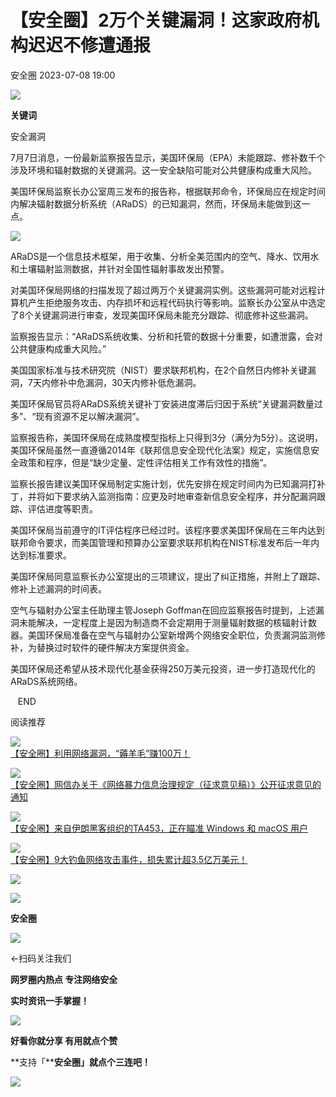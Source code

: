 #  【安全圈】2万个关键漏洞！这家政府机构迟迟不修遭通报   
 安全圈   2023-07-08 19:00  
  
![](https://mmbiz.qpic.cn/mmbiz_jpg/aBHpjnrGylgSxa9I02IBd3bgLEhwfJCeRibw3LEjMujeAhD2CvyiaVCZJVHGHODbkPx3pViaX0sAibZsDun6sicUzdQ/640?wx_fmt=jpeg "")  
  
  
**关键词**  
  
  
  
安全漏洞  
  
  
7月7日消息，一份最新监察报告显示，美国环保局（EPA）未能跟踪、修补数千个涉及环境和辐射数据的关键漏洞。这一安全缺陷可能对公共健康构成重大风险。  
  
美国环保局监察长办公室周三发布的报告称，根据联邦命令，环保局应在规定时间内解决辐射数据分析系统（ARaDS）的已知漏洞，然而，环保局未能做到这一点。  
  
![](https://mmbiz.qpic.cn/sz_mmbiz_png/aBHpjnrGyljvCE1ETDnglIP2U7EkOQEvZicVDrrCITy7lEtQ0vIf8b9Cw9ZmtB6lNImzEdVh7fP80djVDB3D0ug/640?wx_fmt=png "")  
  
ARaDS是一个信息技术框架，用于收集、分析全美范围内的空气、降水、饮用水和土壤辐射监测数据，并针对全国性辐射事故发出预警。  
  
对美国环保局网络的扫描发现了超过两万个关键漏洞实例。这些漏洞可能对远程计算机产生拒绝服务攻击、内存损坏和远程代码执行等影响。监察长办公室从中选定了8个关键漏洞进行审查，发现美国环保局未能充分跟踪、彻底修补这些漏洞。  
  
监察报告显示：“ARaDS系统收集、分析和托管的数据十分重要，如遭泄露，会对公共健康构成重大风险。”  
  
美国国家标准与技术研究院（NIST）要求联邦机构，在2个自然日内修补关键漏洞，7天内修补中危漏洞，30天内修补低危漏洞。  
  
美国环保局官员将ARaDS系统关键补丁安装进度滞后归因于系统“关键漏洞数量过多”、“现有资源不足以解决漏洞”。  
  
监察报告称，美国环保局在成熟度模型指标上只得到3分（满分为5分）。这说明，美国环保局虽然一直遵循2014年《联邦信息安全现代化法案》规定，实施信息安全政策和程序，但是“缺少定量、定性评估相关工作有效性的措施”。  
  
监察长报告建议美国环保局制定实施计划，优先安排在规定时间内为已知漏洞打补丁，并将如下要求纳入监测指南：应更及时地审查新信息安全程序，并分配漏洞跟踪、评估进度等职责。  
  
美国环保局当前遵守的IT评估程序已经过时。该程序要求美国环保局在三年内达到联邦命令要求，而美国管理和预算办公室要求联邦机构在NIST标准发布后一年内达到标准要求。  
  
美国环保局同意监察长办公室提出的三项建议，提出了纠正措施，并附上了跟踪、修补上述漏洞的时间表。  
  
空气与辐射办公室主任助理主管Joseph Goffman在回应监察报告时提到，上述漏洞未能解决，一定程度上是因为制造商不会定期用于测量辐射数据的核辐射计数器。美国环保局准备在空气与辐射办公室新增两个网络安全职位，负责漏洞监测修补，为替换过时软件的硬件解决方案提供资金。  
  
美国环保局还希望从技术现代化基金获得250万美元投资，进一步打造现代化的ARaDS系统网络。  
  
  
   END    
  
  
阅读推荐  
  
  
![](https://mmbiz.qpic.cn/sz_mmbiz_png/aBHpjnrGyljvCE1ETDnglIP2U7EkOQEv4ycj1YRcGkj5laKs8dEgb8DrzibRIdBGWAv6qNF7x4O3afuTWr5b6hw/640?wx_fmt=png "")  
[【安全圈】利用网络漏洞，“薅羊毛”赚100万！](http://mp.weixin.qq.com/s?__biz=MzIzMzE4NDU1OQ==&mid=2652038793&idx=1&sn=917ef4773c2395938f186798eb0f3035&chksm=f36fcac9c41843dfba6d0d4f2749b18855a77c359fd4cee8e345b7c4efaa01e7f7037af42b4c&scene=21#wechat_redirect)  
  
  
  
![](https://mmbiz.qpic.cn/sz_mmbiz_png/aBHpjnrGyljvCE1ETDnglIP2U7EkOQEvXoGIP4D6TbQSOddDNU5ju2OaKIoQqhFvyssGWVTLUpOoleR4n64f9g/640?wx_fmt=png "")  
[【安全圈】网信办关于《网络暴力信息治理规定（征求意见稿）》公开征求意见的通知](http://mp.weixin.qq.com/s?__biz=MzIzMzE4NDU1OQ==&mid=2652038793&idx=2&sn=e6b5898c63764e642f5912a48e304417&chksm=f36fcac9c41843df2435c874dfaeff139fb8eaa0760b55908a0eb460717d8f1afc73ed09c489&scene=21#wechat_redirect)  
  
  
  
![](https://mmbiz.qpic.cn/sz_mmbiz_png/aBHpjnrGyljvCE1ETDnglIP2U7EkOQEvvZ1v8b6X6MMGUEG53mHfC3jibdlNNIWzxmEyHRiaHu86Ij5iaI2XsUWCQ/640?wx_fmt=png "")  
[【安全圈】来自伊朗黑客组织的TA453，正在瞄准 Windows 和 macOS 用户](http://mp.weixin.qq.com/s?__biz=MzIzMzE4NDU1OQ==&mid=2652038793&idx=3&sn=58c00ff07271d0b9bf94b0a7d1a6d41f&chksm=f36fcac9c41843df13d9d191924460dafba305f713bdbd5200c4d5ea5dcc37a3871161b6c395&scene=21#wechat_redirect)  
  
  
  
![](https://mmbiz.qpic.cn/sz_mmbiz_png/aBHpjnrGyljvCE1ETDnglIP2U7EkOQEvxTcJD2iaCyBLq0WjObY8NH4mvib6mOHia90iaMFLyOPkPp5kUO3E1HkC8A/640?wx_fmt=png "")  
[【安全圈】9大钓鱼网络攻击事件，损失累计超3.5亿万美元！](http://mp.weixin.qq.com/s?__biz=MzIzMzE4NDU1OQ==&mid=2652038793&idx=4&sn=bd51d71077cf96180f3834f426c0b474&chksm=f36fcac9c41843df00f6213ffd5115e16d0a1983ae13faf141f27e423a367c95bbb7725f9cb8&scene=21#wechat_redirect)  
  
  
  
![](https://mmbiz.qpic.cn/mmbiz_gif/aBHpjnrGylgeVsVlL5y1RPJfUdozNyCEft6M27yliapIdNjlcdMaZ4UR4XxnQprGlCg8NH2Hz5Oib5aPIOiaqUicDQ/640?wx_fmt=gif "")  
  
  
  
![](https://mmbiz.qpic.cn/mmbiz_png/aBHpjnrGylgeVsVlL5y1RPJfUdozNyCEDQIyPYpjfp0XDaaKjeaU6YdFae1iagIvFmFb4djeiahnUy2jBnxkMbaw/640?wx_fmt=png "")  
  
**安全圈**  
  
![](https://mmbiz.qpic.cn/mmbiz_gif/aBHpjnrGylgeVsVlL5y1RPJfUdozNyCEft6M27yliapIdNjlcdMaZ4UR4XxnQprGlCg8NH2Hz5Oib5aPIOiaqUicDQ/640?wx_fmt=gif "")  
  
  
←扫码关注我们  
  
**网罗圈内热点 专注网络安全**  
  
**实时资讯一手掌握！**  
  
  
![](https://mmbiz.qpic.cn/mmbiz_gif/aBHpjnrGylgeVsVlL5y1RPJfUdozNyCE3vpzhuku5s1qibibQjHnY68iciaIGB4zYw1Zbl05GQ3H4hadeLdBpQ9wEA/640?wx_fmt=gif "")  
  
**好看你就分享 有用就点个赞**  
  
**支持「****安全圈」就点个三连吧！**  
  
![](https://mmbiz.qpic.cn/mmbiz_gif/aBHpjnrGylgeVsVlL5y1RPJfUdozNyCE3vpzhuku5s1qibibQjHnY68iciaIGB4zYw1Zbl05GQ3H4hadeLdBpQ9wEA/640?wx_fmt=gif "")  
  
  
